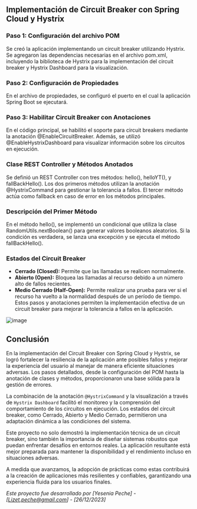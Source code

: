 ## Implementación de Circuit Breaker con Spring Cloud y Hystrix

### **Paso 1: Configuración del archivo POM**
Se creó la aplicación implementando un circuit breaker utilizando Hystrix. Se agregaron las dependencias necesarias en el archivo pom.xml, incluyendo la biblioteca de Hystrix para la implementación del circuit breaker y Hystrix Dashboard para la visualización.

### **Paso 2: Configuración de Propiedades**
En el archivo de propiedades, se configuró el puerto en el cual la aplicación Spring Boot se ejecutará.

### **Paso 3: Habilitar Circuit Breaker con Anotaciones**
En el código principal, se habilitó el soporte para circuit breakers mediante la anotación @EnableCircuitBreaker. Además, se utilizó @EnableHystrixDashboard para visualizar información sobre los circuitos en ejecución.

### **Clase REST Controller y Métodos Anotados**
Se definió un REST Controller con tres métodos: hello(), helloYT(), y fallBackHello(). Los dos primeros métodos utilizan la anotación @HystrixCommand para gestionar la tolerancia a fallos. El tercer método actúa como fallback en caso de error en los métodos principales.

### **Descripción del Primer Método**
En el método hello(), se implementó un condicional que utiliza la clase RandomUtils.nextBoolean() para generar valores booleanos aleatorios. Si la condición es verdadera, se lanza una excepción y se ejecuta el método fallBackHello().

### **Estados del Circuit Breaker**
- **Cerrado (Closed):** Permite que las llamadas se realicen normalmente.
- **Abierto (Open):** Bloquea las llamadas al recurso debido a un número alto de fallos recientes.
- **Medio Cerrado (Half-Open):** Permite realizar una prueba para ver si el recurso ha vuelto a la normalidad después de un período de tiempo.
Estos pasos y anotaciones permiten la implementación efectiva de un circuit breaker para mejorar la tolerancia a fallos en la aplicación.


![image](https://github.com/LizetPV/demoHystrix/assets/122371050/8e172611-5010-411f-8f34-8379b4c01bdb)

## **Conclusión**

En la implementación del Circuit Breaker con Spring Cloud y Hystrix, se logró fortalecer la resiliencia de la aplicación ante posibles fallos y mejorar la experiencia del usuario al manejar de manera eficiente situaciones adversas. Los pasos detallados, desde la configuración del POM hasta la anotación de clases y métodos, proporcionaron una base sólida para la gestión de errores.

La combinación de la anotación `@HystrixCommand` y la visualización a través de `Hystrix Dashboard` facilitó el monitoreo y la comprensión del comportamiento de los circuitos en ejecución. Los estados del circuit breaker, como Cerrado, Abierto y Medio Cerrado, permitieron una adaptación dinámica a las condiciones del sistema.

Este proyecto no solo demostró la implementación técnica de un circuit breaker, sino también la importancia de diseñar sistemas robustos que puedan enfrentar desafíos en entornos reales. La aplicación resultante está mejor preparada para mantener la disponibilidad y el rendimiento incluso en situaciones adversas.

A medida que avanzamos, la adopción de prácticas como estas contribuirá a la creación de aplicaciones más resilientes y confiables, garantizando una experiencia fluida para los usuarios finales.

*Este proyecto fue desarrollado por [Yesenia Peche] - [Lizet.peche@gmail.com] - [26/12/2023]*
